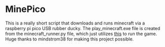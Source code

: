 # MinePico

This is a really short script that downloads and runs minecraft via a raspberry pi pico USB rubber ducky.
The play_minecraft.exe file is created from the minecraft_runner.py file, which just utilizes [this](https://github.com/mindstorm38/portablemc/) to run the game. Huge thanks to mindstrom38 for making this project possible.

